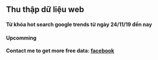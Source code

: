 ## Thu thập dữ liệu web
#### Từ khóa hot search google trends từ ngày 24/11/19 đến nay
#### Upcomming

__Contact me to get more free data: [facebook](https://www.facebook.com/minhkha911)__
